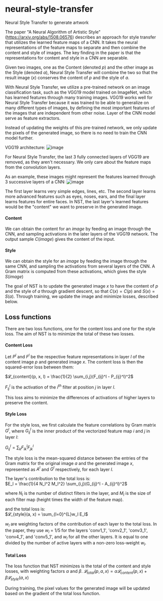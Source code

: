 # neural-style-transfer
Neural Style Transfer to generate artwork

The paper "A Neural Algorithm of Artistic Style" (https://arxiv.org/abs/1508.06576) describes an approach for style transfer that utilizes the learned feature maps of a CNN. It takes the neural representations of the feature maps to separate and then combine the content and style of images. The key finding in the paper is that the representations for content and style in a CNN are separable.

Given two images, one as the Content (denoted $p$) and the other image as the Style (denoted $a$), Neural Style Transfer will combine the two so that the result image ($x$) conserves the content of $p$ and the style of $a$.

With Neural Style Transfer, we utilize a pre-trained network on an image classification task, such as the VGG19 model trained on ImageNet, which has learned features through many training images. VGG19 works well for Neural Style Transfer because it was trained to be able to generalize on many different types of images, by defining the most important features of the images that are independent from other noise. Layer of the CNN model serve as feature extractors.

Instead of updating the weights of this pre-trained network, we only update the pixels of the generated image, so there is no need to train the CNN model further.

VGG19 architecture:
![image](https://miro.medium.com/v2/resize:fit:720/0*HLcs6fvwLFTnCtg3)

For Neural Style Transfer, the last 3 fully connected layers of VGG19 are removed, as they aren't necessary. We only care about the feature maps from the convolution layers.

As an example, these images might represent the features learned through 3 successive layers of a CNN:
![image](https://developer.nvidia.com/blog/wp-content/uploads/2015/11/hierarchical_features.png)

The first layer learns very simple edges, lines, etc. The second layer learns more advanced features such as eyes, noses, ears, and the final layer learns features for entire faces. In NST, the last layer's learned features would be the "content" we want to preserve in the generated image.

#### Content
We can obtain the content for an $image$ by feeding an image through the CNN, and sampling activations in the later layers of the VGG19 network. The output sample $C(image)$ gives the content of the input.

#### Style
We can obtain the style for an $image$ by feeding the image through the same CNN, and sampling the activations from several layers of the CNN. A Gram matrix is computed from these activations, which gives the style $S(image)$

The goal of NST is to update the generated image $x$ to have the content of $p$ and the style of $a$ through gradient descent, so that $C(x) = C(p)$ and $S(x) = S(a)$. Through training, we update the image and minimize losses, described below.

## Loss functions
There are two loss functions, one for the content loss and one for the style loss. The aim of NST is to minimize the total of these two losses.

#### Content Loss
Let $P^l$ and $F^l$ be the respective feature representations in layer $l$ of the content image $p$ and generated image $x$. The content loss is then the squared-error loss between them:

$𝓛_{content}(p, x, l) = \frac{1}{2} \sum_{i,j}(F_{ij}^l - P_{ij}^l)^2$

$F_{ij}^l$ is the activation of the $i^{th}$ filter at position $j$ in layer $l$.

This loss aims to minimize the differences of activations of higher layers to preserve the content.

#### Style Loss
For the style loss, we first calculate the feature correlations by Gram matrix $G^l$, where $G_{ij}^l$ is the inner product of the vectorized feature map $i$ and $j$ in layer $l$:

$G_{ij}^l = ∑_{k}F_{ik}^l F_{jk}^l$

The style loss is the mean-squared distance between the entries of the Gram matrix for the original image $a$ and the generated image $x$, represented as $A^l$ and $G^l$ respectively, for each layer $l$.

The layer's contribution to the total loss is:  
$E_l = \frac{1}{4 N_l^2 M_l^2} \sum_{i,j}(G_{ij}^l - A_{ij}^l)^2$

where $N_l$ is the number of distinct filters in the layer, and $M_l$ is the size of each filter map (height times the width of the feature map).

and the total loss is:  
$𝓛_{style}(a, x) = \sum_{l=0}^{L}w_l E_l$

$w_l$ are weighting factors of the contribution of each layer to the total loss. In the paper, they use $w_l$ = 1/5 for the layers 'conv1_1', 'conv2_1', 'conv3_1', 'conv4_1', and 'conv5_1', and $w_l$ for all the other layers. It is equal to one divided by the number of active layers with a non-zero loss-weight $w_l$. 

#### Total Loss
The loss function that NST minimizes is the total of the content and style losses, with weighting factors $α$ and $β$.
$𝓛_{total}(p, a, x) = α𝓛_{content}(p, x) + β𝓛_{style}(a, x)$

During training, the pixel values for the generated image will be updated based on the gradient of the total loss function.
